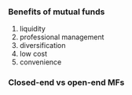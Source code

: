 
### Benefits of mutual funds
1. liquidity
1. professional management
1. diversification
1. low cost
1. convenience


### Closed-end vs open-end MFs
